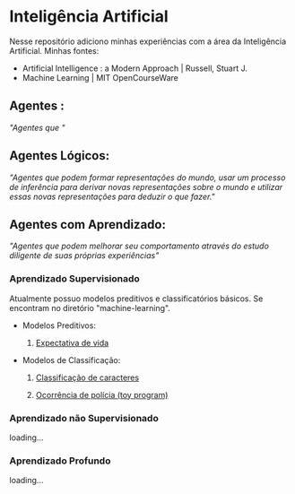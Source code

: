 # Inteligência Artificial

Nesse repositório adiciono minhas experiências com a área da Inteligência Artificial.
Minhas fontes:

- Artificial Intelligence : a Modern Approach | Russell, Stuart J.
- Machine Learning | MIT OpenCourseWare

## Agentes :
_"Agentes que "_


## Agentes Lógicos:
_"Agentes que podem formar representações do mundo, usar um processo de inferência para derivar novas representações sobre o mundo e utilizar essas novas representações para deduzir o que fazer."_



## Agentes com Aprendizado:
_"Agentes que podem melhorar seu comportamento através do estudo diligente de suas próprias experiências"_
### Aprendizado Supervisionado


Atualmente possuo modelos preditivos e classificatórios básicos. Se encontram no diretório "machine-learning".

- Modelos Preditivos: 

    1. [Expectativa de vida](https://github.com/gmarinho2/artificial-inteligence/blob/main/machine-learning/multiple-linear-regression.py)

- Modelos de Classificação:

    1. [Classificação de caracteres](https://github.com/gmarinho2/artificial-inteligence/blob/main/machine-learning/handwrite-classifier.py)

    2. [Ocorrência de polícia (toy program)](https://github.com/gmarinho2/artificial-inteligence/blob/main/machine-learning/basic-classifier.py)


### Aprendizado não Supervisionado

loading...

### Aprendizado Profundo

loading...
